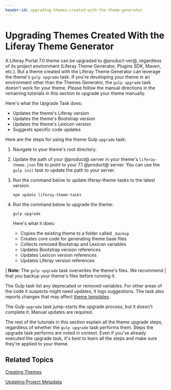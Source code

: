 ```yaml
---
header-id: upgrading-themes-created-with-the-theme-generator
---
```


# Upgrading Themes Created With the Liferay Theme Generator

A Liferay Portal 7.0 theme can be upgraded to @product-ver@, regardless of its 
project environment (Liferay Theme Generator, Plugins SDK, Maven, etc.). But a 
theme created with the Liferay Theme Generator can leverage the theme's 
`gulp upgrade` task. If you're developing your theme in an environment other
than the Themes Generator, the `gulp upgrade` task doesn't work for your theme.
Please follow the manual directions in the remaining tutorials in this section
to upgrade your theme manually. 

Here's what the Upgrade Task does:

- Updates the theme's Liferay version
- Updates the theme's Bootstrap version
- Updates the theme's Lexicon version
- Suggests specific code updates

Here are the steps for using the theme Gulp `upgrade` task:

1.  Navigate to your theme's root directory.

2.  Update the path of your @product@ server in your theme's 
    `liferay-theme.json` file to point to your 7.1 @product@ server. You can use 
    the `gulp init` task to update the path to your server. 

3.  Run the command below to update liferay-theme-tasks to the latest version:

        npm update liferay-theme-tasks

4.  Run the command below to upgrade the theme:

        gulp upgrade

    Here's what it does:

    - Copies the existing theme to a folder called `_backup`
    - Creates core code for generating theme base files
    - Collects removed Bootstrap and Lexicon variables
    - Updates Bootstrap version references
    - Updates Lexicon version references
    - Updates Liferay version references

| **Note**: The `gulp upgrade` task overwrites the theme's files. We recommend
| that you backup your theme's files before running it.

The Gulp task list any deprecated or removed variables. For other areas of the 
code it suspects might need updates, it logs suggestions. The task also reports 
changes that may affect 
[theme templates](/docs/7-1/tutorials/-/knowledge_base/t/updating-theme-templates). 

The Gulp `upgrade` task jump-starts the upgrade process, but it doesn't complete 
it. Manual updates are required. 

The rest of the tutorials in this section explain all the theme upgrade steps, 
regardless of whether the `gulp upgrade` task performs them. Steps the upgrade 
task performs are noted in context. Even if you've already executed the upgrade 
task, it's best to learn all the steps and make sure they're applied to your 
theme. 

## Related Topics

[Creating Themes](/docs/7-1/tutorials/-/knowledge_base/t/creating-themes)

[Updating Project Metadata](/docs/7-1/tutorials/-/knowledge_base/t/updating-project-metadata)

